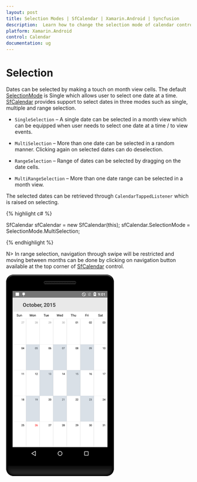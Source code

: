 ```yaml
---
layout: post
title: Selection Modes | SfCalendar | Xamarin.Android | Syncfusion
description:  Learn how to change the selection mode of calendar control
platform: Xamarin.Android
control: Calendar
documentation: ug
---
```

# Selection

Dates can be selected by making a touch on month view cells. The default [SelectionMode](https://help.syncfusion.com/cr/cref_files/xamarin-android/sfcalendar/Syncfusion.SfCalendar.Android~Com.Syncfusion.Calendar.SfCalendar~SelectionMode.html) is Single which allows user to select one date at a time. [SfCalendar](https://help.syncfusion.com/cr/xamarin-android/Syncfusion.SfCalendar.Android~Com.Syncfusion.Calendar.SfCalendar.html) provides support to select dates in three modes such as single, multiple and range selection.

* `SingleSelection` – A single date can be selected in a month view which can be equipped when user needs to select one date at a time / to view events.

* `MultiSelection` – More than one date can be selected in a random manner. Clicking again on selected dates can do deselection.

* `RangeSelection` – Range of dates can be selected by dragging on the date cells.

* `MultiRangeSelection` – More than one date range can be selected in a month view.

The selected dates can be retrieved through `CalendarTappedListener` which is raised on selecting.

{% highlight c# %}
	
SfCalendar sfCalendar = new SfCalendar(this);
sfCalendar.SelectionMode = SelectionMode.MultiSelection;

{% endhighlight %}

N> In range selection, navigation through swipe will be restricted and moving between months can be done by clicking on navigation button available at the top corner of [SfCalendar](https://help.syncfusion.com/cr/xamarin-android/Syncfusion.SfCalendar.Android~Com.Syncfusion.Calendar.SfCalendar.html) control.

![Multiselection Support in Xamarin.Android Calendar](images/xamarin.android-calendar-Selection.png)